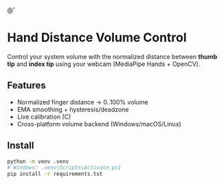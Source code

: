 @'
# Hand Distance Volume Control

Control your system volume with the normalized distance between **thumb tip** and **index tip** using your webcam (MediaPipe Hands + OpenCV).

## Features
- Normalized finger distance → 0..100% volume
- EMA smoothing + hysteresis/deadzone
- Live calibration (C)
- Cross-platform volume backend (Windows/macOS/Linux)

## Install
```bash
python -m venv .venv
# Windows: .venv\Scripts\Activate.ps1
pip install -r requirements.txt
